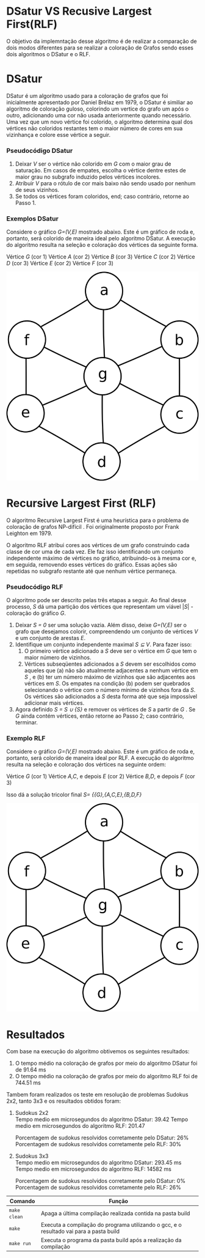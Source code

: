 # DSatur VS Recusive Largest First(RLF)

O objetivo da implemntação desse algoritmo é de realizar a comparação de dois modos diferentes para se realizar a coloração de Grafos sendo esses dois algoritmos o DSatur e o RLF.

# DSatur

DSatur é um algoritmo usado para a coloração de grafos que foi inicialmente apresentado por Daniel Brélaz em 1979, o DSatur é similiar ao algoritmo de coloração guloso, colorindo um vertice do grafo um após o outro, adicionando uma cor não usada anteriormente quando necessário. Uma vez que um novo vértice foi colorido, o algoritmo determina qual dos vértices não coloridos restantes tem o maior número de cores em sua vizinhança e colore esse vértice a seguir.

### Pseudocódigo DSatur
<ol>
<li>Deixar <i>V</i> ser o vértice não colorido em <i>G</i> com o maior grau de saturação. Em casos de empates, escolha o vértice dentre estes de maior grau no subgrafo induzido pelos vértices incolores.</l1>

<li>Atribuir <i>V</i> para o rótulo de cor mais baixo não sendo usado por nenhum de seus vizinhos.</l1>

<li>Se todos os vértices foram coloridos, end; caso contrário, retorne ao Passo 1.</l1>
</ol>

### Exemplos DSatur
Considere o gráfico <i>G=(V,E)</i> mostrado abaixo. Este é um gráfico de roda e, portanto, será colorido de maneira ideal pelo algoritmo DSatur. A execução do algoritmo resulta na seleção e coloração dos vértices da seguinte forma.

Vértice <i>G</i> (cor 1)
Vértice <i>A</i> (cor 2)
Vértice <i>B</i> (cor 3)
Vértice <i>C</i> (cor 2)
Vértice <i>D</i> (cor 3)
Vértice <i>E</i> (cor 2)
Vértice <i>F</i> (cor 3)

<img src="imgs/img1.jpg" >

# Recursive Largest First (RLF)
O algoritmo Recursive Largest First é uma heurística para o problema de coloração de grafos NP-difícil . Foi originalmente proposto por Frank Leighton em 1979.

O algoritmo RLF atribui cores aos vértices de um grafo construindo cada classe de cor uma de cada vez. Ele faz isso identificando um conjunto independente máximo de vértices no gráfico, atribuindo-os à mesma cor e, em seguida, removendo esses vértices do gráfico. Essas ações são repetidas no subgrafo restante até que nenhum vértice permaneça.

### Pseudocódigo RLF
O algoritmo pode ser descrito pelas três etapas a seguir. Ao final desse processo, <i>S</i> dá uma partição dos vértices que representam um viável |<i>S</i>| -coloração do gráfico <i>G</i>.

<ol>
<li>Deixar <i>S = 0</i> ser uma solução vazia. Além disso, deixe <i>G=(V,E)</i> ser o grafo que desejamos colorir, compreendendo um conjunto de vértices <i>V</i> e um conjunto de arestas <i>E</i>.</li>

<li>Identifique um conjunto independente maximal <i> S ⊆ V</i>. Para fazer isso:
<ol>
<li>O primeiro vértice adicionado a <i>S</i> deve ser o vértice em <i>G</i> que tem o maior número de vizinhos.
</li>
<li>
Vértices subseqüentes adicionados a <i>S</i> devem ser escolhidos como aqueles que (a) não são atualmente adjacentes a nenhum vértice em <i>S</i> , e (b) ter um número máximo de vizinhos que são adjacentes aos vértices em <i>S</i>. Os empates na condição (b) podem ser quebrados selecionando o vértice com o número mínimo de vizinhos fora da <i>S</i>. Os vértices são adicionados a <i>S</i> desta forma até que seja impossível adicionar mais vértices.
</li>
</ol>

</li>

<li>Agora definido <i>S = S ∪ {S}</i> e remover os vértices de <i>S</i> a partir de <i>G</i> . Se <i>G</i> ainda contém vértices, então retorne ao Passo 2; caso contrário, terminar.</li>
</ol>

### Exemplo RLF
Considere o gráfico <i>G=(V,E)</i> mostrado abaixo. Este é um gráfico de roda e, portanto, será colorido de maneira ideal por RLF. A execução do algoritmo resulta na seleção e coloração dos vértices na seguinte ordem:

Vértice <i>G</i> (cor 1)
Vértice <i>A,C</i>, e depois <i>E</i> (cor 2)
Vértice <i>B,D</i>, e depois <i>F</i> (cor 3)

Isso dá a solução tricolor final <i>S= {{G},{A,C,E},{B,D,F}</i>

<img src="imgs/img1.jpg">

# Resultados
Com base na execução do algoritmo obtivemos os seguintes resultados:

<ol>
<li>O tempo médio na coloração de grafos por meio do algoritmo DSatur foi de 91.64 ms</li>
<li>O tempo médio na coloração de grafos por meio do algoritmo RLF foi de 744.51 ms</li>
</ol>

Tambem foram realizados os teste em resolução de problemas Sudokus 2x2, tanto 3x3 e os resultados obtidos foram: 

<ol>

<li>Sudokus 2x2 <br>
Tempo medio em microsegundos do algoritmo DSatur: 39.42
Tempo medio em microsegundos do algoritmo RLF: 201.47

Porcentagem de sudokus resolvidos corretamente pelo DSatur: 26%
Porcentagem de sudokus resolvidos corretamente pelo RLF: 30%
</li>
<li>Sudokus 3x3 <br>
Tempo medio em microsegundos do algoritmo DSatur: 293.45 ms
Tempo medio em microsegundos do algoritmo RLF: 14582 ms

Porcentagem de sudokus resolvidos corretamente pelo DSatur: 0%
Porcentagem de sudokus resolvidos corretamente pelo RLF: 26%
</li>
</ol>

| Comando                |  Função                                                                                           |
| -----------------------| ------------------------------------------------------------------------------------------------- |
|  `make clean`          | Apaga a última compilação realizada contida na pasta build                                        |
|  `make`                | Executa a compilação do programa utilizando o gcc, e o resultado vai para a pasta build           |
|  `make run`            | Executa o programa da pasta build após a realização da compilação                                 |

